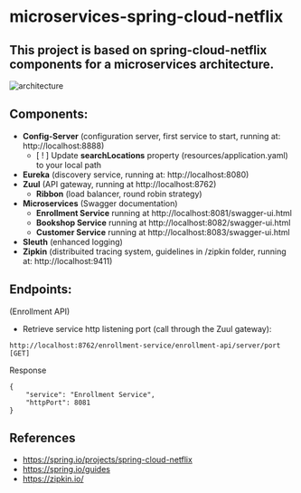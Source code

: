 # microservices-spring-cloud-netflix

## This project is based on spring-cloud-netflix components for a microservices architecture.

![architecture](https://github.com/damar-git/microservices_/blob/main/asset/architecture.png "architecture")

## Components:

- __Config-Server__ (configuration server, first service to start, running at: http://localhost:8888)
    * [ ! ] Update __searchLocations__ property (resources/application.yaml) to your local path
- __Eureka__ (discovery service, running at: http://localhost:8080)
- __Zuul__ (API gateway, running at http://localhost:8762)
    * __Ribbon__ (load balancer, round robin strategy)
- __Microservices__ (Swagger documentation)
    * __Enrollment Service__ running at http://localhost:8081/swagger-ui.html
    * __Bookshop Service__ running at http://localhost:8082/swagger-ui.html
    * __Customer Service__ running at http://localhost:8083/swagger-ui.html
- __Sleuth__ (enhanced logging)
- __Zipkin__ (distribuited tracing system, guidelines in /zipkin folder, running at: http://localhost:9411) 

## Endpoints:

(Enrollment API)

* Retrieve service http listening port (call through the Zuul gateway):

```
http://localhost:8762/enrollment-service/enrollment-api/server/port [GET]
```

Response
```
{
    "service": "Enrollment Service",
    "httpPort": 8081
}
 ```

## References

- https://spring.io/projects/spring-cloud-netflix
- https://spring.io/guides
- https://zipkin.io/




   

